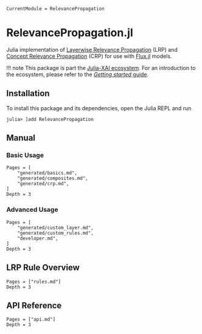```@meta
CurrentModule = RelevancePropagation
```

# RelevancePropagation.jl

Julia implementation of [Layerwise Relevance Propagation](https://journals.plos.org/plosone/article?id=10.1371/journal.pone.0130140) (LRP) 
and [Concept Relevance Propagation](https://www.nature.com/articles/s42256-023-00711-8) (CRP) 
for use with [Flux.jl](https://fluxml.ai) models.

!!! note
    This package is part the [Julia-XAI ecosystem](https://github.com/Julia-XAI).
    For an introduction to the ecosystem, please refer to the 
    [*Getting started* guide](https://julia-xai.github.io/XAIDocs/).

## Installation 
To install this package and its dependencies, open the Julia REPL and run 
```julia-repl
julia> ]add RelevancePropagation
```

## Manual
### Basic Usage
```@contents
Pages = [
    "generated/basics.md",
    "generated/composites.md",
    "generated/crp.md",
]
Depth = 3
```
### Advanced Usage
```@contents
Pages = [
    "generated/custom_layer.md",
    "generated/custom_rules.md",
    "developer.md",
]
Depth = 3
```

## LRP Rule Overview
```@contents
Pages = ["rules.md"]
Depth = 3
```

## API Reference
```@contents
Pages = ["api.md"]
Depth = 3
```
